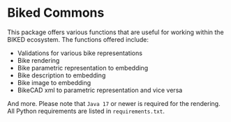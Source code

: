# Biked Commons
This package offers various functions that are useful for working within the BIKED ecosystem.
The functions offered include:
- Validations for various bike representations
- Bike rendering
- Bike parametric representation to embedding
- Bike description to embedding
- Bike image to embedding
- BikeCAD xml to parametric representation and vice versa

And more. Please note that `Java 17` or newer is required for the rendering. All Python requirements are listed in `requirements.txt`.
